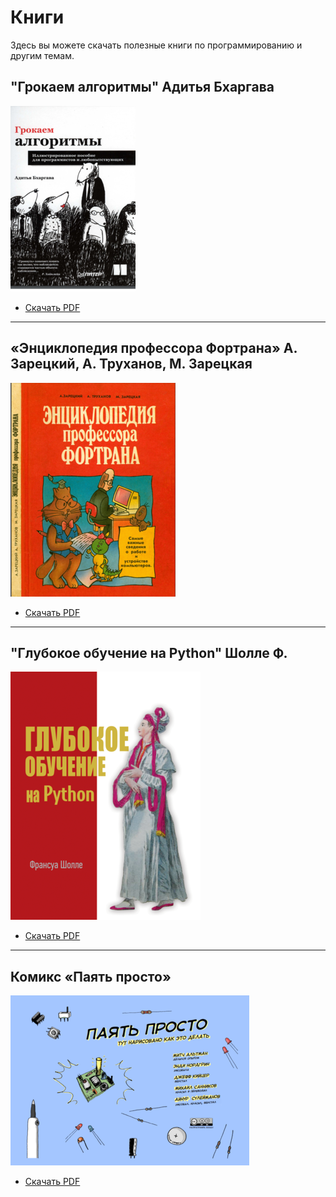 # <div class="animate__animated animate__bounce">Книги</div>
<link rel="stylesheet" href="https://cdnjs.cloudflare.com/ajax/libs/animate.css/4.1.1/animate.min.css">
Здесь вы можете скачать полезные книги по программированию и другим темам.

## "Грокаем алгоритмы" Адитья Бхаргава
![i1](images/groc.png)

- [Скачать PDF](https://vk.com/doc10943591_562494560?hash=VBUdT9NFWap8VZr4etYWprk9UtXplZzMLdaw76fnj04&dl=JUYxzjk4Bz9X40bLAXLzGBks5GGwwhD7vuyStjv0ZX4&api=1&no_preview=1)

---

## «Энциклопедия профессора Фортрана» А. Зарецкий, А. Труханов, М. Зарецкая
![i3](images/fortran.png)

- [Скачать PDF](https://vk.com/doc415041562_577265753?hash=cRNb7csFvaZOZFaj7HskkWzyZGdhbn74eA33OisOs8g&dl=UvdXfD7kYiyxOz3bqP93e9a8G5yINAcsYq79jrM6s8H&api=1&no_preview=1)

---

## "Глубокое обучение на Python"  Шолле Ф.
![i2](images/pml.png)

- [Скачать PDF](https://vk.com/doc10943591_564417162?hash=1m4OQ7SL57zYwqvzW3ayTlDhZoBC66bfXVW3MP0sSZg&dl=0oplKqVYZ6NhZrt55Csa4jZ3xFejqpF8lbHLrUzmqU8)

---

## Комикс «Паять просто»
![i4](images/payka.png)

- [Скачать PDF](https://vk.com/doc10943591_557426364?hash=5UhiGLSUyFzGZ63norzQ18riwRGaAXuQEKBE4RFzayo&dl=5BMSbZrzbgBgzS1CdvZeI57vkbISTg9nCKJDm2SzN2T)



